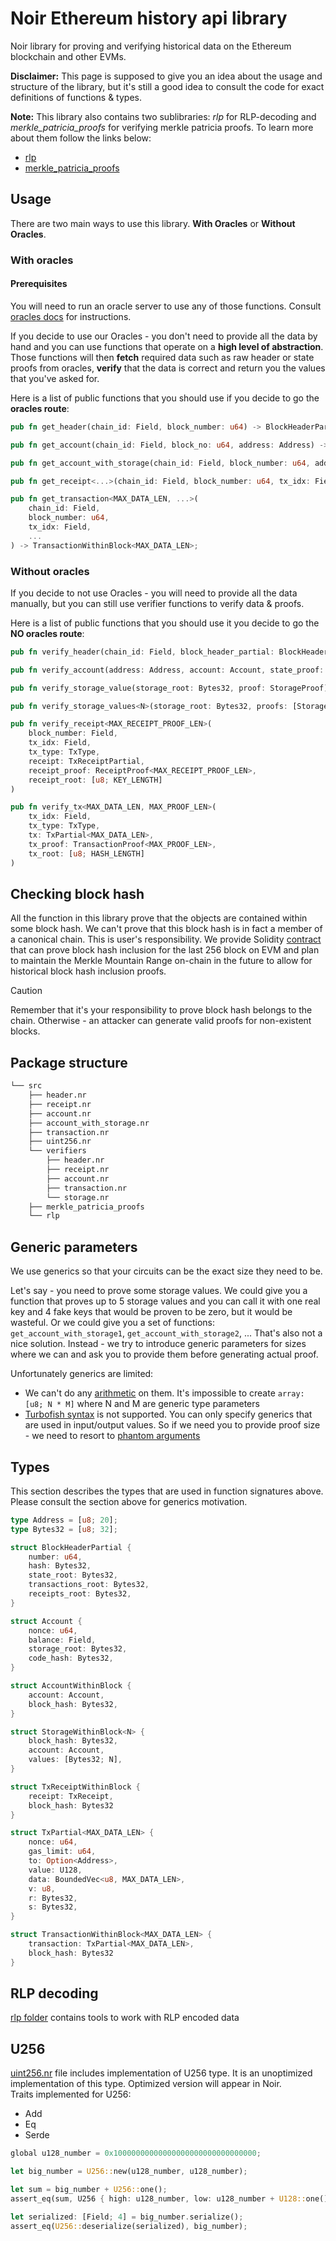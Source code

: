 # Noir Ethereum history api library

Noir library for proving and verifying historical data on the Ethereum blockchain and other EVMs.

**Disclaimer:** This page is supposed to give you an idea about the usage and structure of the library, but it's still a good idea to consult the code for exact definitions of functions & types.

**Note:** This library also contains two sublibraries: _rlp_ for RLP-decoding and _merkle_patricia_proofs_ for verifying merkle patricia proofs. To learn more about them follow the links below:

- [rlp](./src/rlp/README.md)
- [merkle_patricia_proofs](./src/merkle_patricia_proofs/README.md)

## Usage

There are two main ways to use this library. **With Oracles** or **Without Oracles**.

### With oracles

#### Prerequisites

You will need to run an oracle server to use any of those functions. Consult [oracles docs](../../oracles/README.md#starting-oracle-server) for instructions.

If you decide to use our Oracles - you don't need to provide all the data by hand and you can use functions that operate on a **high level of abstraction**. Those functions will then **fetch** required data such as raw header or state proofs from oracles, **verify** that the data is correct and return you the values that you've asked for.

Here is a list of public functions that you should use if you decide to go the **oracles route**:

```rust
pub fn get_header(chain_id: Field, block_number: u64) -> BlockHeaderPartial;
```

```rust
pub fn get_account(chain_id: Field, block_no: u64, address: Address) -> AccountWithinBlock;
```

```rust
pub fn get_account_with_storage(chain_id: Field, block_number: u64, address: Address, storage_key: Bytes32) -> StorageWithinBlock<1>;
```

```rust
pub fn get_receipt<...>(chain_id: Field, block_number: u64, tx_idx: Field, ...) -> TxReceiptWithinBlock;
```

```rust
pub fn get_transaction<MAX_DATA_LEN, ...>(
    chain_id: Field,
    block_number: u64,
    tx_idx: Field,
    ...
) -> TransactionWithinBlock<MAX_DATA_LEN>;
```

### Without oracles

If you decide to not use Oracles - you will need to provide all the data manually, but you can still use verifier functions to verify data & proofs.

Here is a list of public functions that you should use it you decide to go the **NO oracles route**:

```rust
pub fn verify_header(chain_id: Field, block_header_partial: BlockHeaderPartial, block_header_rlp: BlockHeaderRlp)
```

```rust
pub fn verify_account(address: Address, account: Account, state_proof: StateProof, state_root: [u8; KEY_LENGTH])
```

```rust
pub fn verify_storage_value(storage_root: Bytes32, proof: StorageProof)
```

```rust
pub fn verify_storage_values<N>(storage_root: Bytes32, proofs: [StorageProof; N])
```

```rust
pub fn verify_receipt<MAX_RECEIPT_PROOF_LEN>(
    block_number: Field,
    tx_idx: Field,
    tx_type: TxType,
    receipt: TxReceiptPartial,
    receipt_proof: ReceiptProof<MAX_RECEIPT_PROOF_LEN>,
    receipt_root: [u8; KEY_LENGTH]
)
```

```rust
pub fn verify_tx<MAX_DATA_LEN, MAX_PROOF_LEN>(
    tx_idx: Field,
    tx_type: TxType,
    tx: TxPartial<MAX_DATA_LEN>,
    tx_proof: TransactionProof<MAX_PROOF_LEN>,
    tx_root: [u8; HASH_LENGTH]
)
```

## Checking block hash

All the function in this library prove that the objects are contained within some block hash. We can't prove that this block hash is in fact a member of a canonical chain. This is user's responsibility. We provide Solidity [contract](../../contracts/src/EthereumHistoryVerifier.sol) that can prove block hash inclusion for the last 256 block on EVM and plan to maintain the Merkle Mountain Range on-chain in the future to allow for historical block hash inclusion proofs.

> [!CAUTION]
> Remember that it's your responsibility to prove block hash belongs to the chain. Otherwise - an attacker can generate valid proofs for non-existent blocks.

## Package structure

```sh
└── src
    ├── header.nr
    ├── receipt.nr
    ├── account.nr
    ├── account_with_storage.nr
    ├── transaction.nr
    ├── uint256.nr
    └── verifiers
        ├── header.nr
        ├── receipt.nr
        ├── account.nr
        ├── transaction.nr
        └── storage.nr
    ├── merkle_patricia_proofs
    └── rlp
```

## Generic parameters

We use generics so that your circuits can be the exact size they need to be.

Let's say - you need to prove some storage values. We could give you a function that proves up to 5 storage values and you can call it with one real key and 4 fake keys that would be proven to be zero, but it would be wasteful.
Or we could give you a set of functions:
`get_account_with_storage1`, `get_account_with_storage2`, ...
That's also not a nice solution. Instead - we try to introduce generic parameters for sizes where we can and ask you to provide them before generating actual proof.

Unfortunately generics are limited:

- We can't do any [arithmetic](https://github.com/noir-lang/noir/issues/1837) on them. It's impossible to create `array: [u8; N * M]` where N and M are generic type parameters
- [Turbofish syntax](https://github.com/orgs/noir-lang/discussions/3413) is not supported. You can only specify generics that are used in input/output values. So if we need you to provide proof size - we need to resort to [phantom arguments](https://github.com/orgs/noir-lang/discussions/3413#discussioncomment-8774114)

## Types

This section describes the types that are used in function signatures above. Please consult the section above for generics motivation.

```rust
type Address = [u8; 20];
type Bytes32 = [u8; 32];
```

```rust
struct BlockHeaderPartial {
    number: u64,
    hash: Bytes32,
    state_root: Bytes32,
    transactions_root: Bytes32,
    receipts_root: Bytes32,
}
```

```rust
struct Account {
    nonce: u64,
    balance: Field,
    storage_root: Bytes32,
    code_hash: Bytes32,
}
```

```rust
struct AccountWithinBlock {
    account: Account,
    block_hash: Bytes32,
}
```

```rust
struct StorageWithinBlock<N> {
    block_hash: Bytes32,
    account: Account,
    values: [Bytes32; N],
}
```

```rust
struct TxReceiptWithinBlock {
    receipt: TxReceipt,
    block_hash: Bytes32
}
```

```rust
struct TxPartial<MAX_DATA_LEN> {
    nonce: u64,
    gas_limit: u64,
    to: Option<Address>,
    value: U128,
    data: BoundedVec<u8, MAX_DATA_LEN>,
    v: u8,
    r: Bytes32,
    s: Bytes32,
}
```

```rust
struct TransactionWithinBlock<MAX_DATA_LEN> {
    transaction: TxPartial<MAX_DATA_LEN>,
    block_hash: Bytes32
}
```

## RLP decoding

[rlp folder](./src/rlp/README.md) contains tools to work with RLP encoded data

## U256

[uint256.nr](.src/uint256.nr) file includes implementation of U256 type. It is an unoptimized implementation of this type. Optimized version will appear in Noir.  
Traits implemented for U256:

- Add
- Eq
- Serde

```rust
global u128_number = 0x10000000000000000000000000000000;

let big_number = U256::new(u128_number, u128_number);

let sum = big_number + U256::one();
assert_eq(sum, U256 { high: u128_number, low: u128_number + U128::one()});

let serialized: [Field; 4] = big_number.serialize();
assert_eq(U256::deserialize(serialized), big_number);
```

